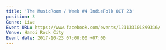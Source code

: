 ```yaml
---
title: 'The MusicRoom / Week #4 IndieFolk OCT 23'
position: 3
Genre: Live
Event URL: https://www.facebook.com/events/121133101899316/
Venue: Hanoi Rock City
Event date: 2017-10-23 07:00:00 +07:00
---
```


